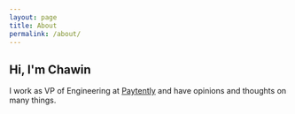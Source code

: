 ```yaml
---
layout: page
title: About
permalink: /about/
---
```


## Hi, I'm Chawin

I work as VP of Engineering at [Paytently](https://paytently.com) and have opinions and thoughts on many things.
